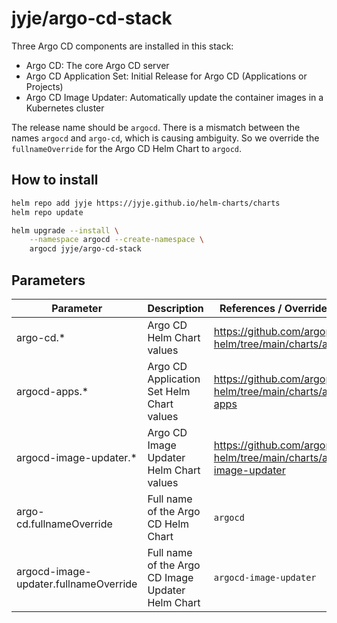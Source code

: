# jyje/argo-cd-stack

Three Argo CD components are installed in this stack:
- Argo CD: The core Argo CD server
- Argo CD Application Set: Initial Release for Argo CD (Applications or Projects)
- Argo CD Image Updater: Automatically update the container images in a Kubernetes cluster

The release name should be `argocd`. There is a mismatch between the names `argocd` and `argo-cd`, which is causing ambiguity. So we override the `fullnameOverride` for the Argo CD Helm Chart to `argocd`.

## How to install

```bash
helm repo add jyje https://jyje.github.io/helm-charts/charts
helm repo update

helm upgrade --install \
    --namespace argocd --create-namespace \
    argocd jyje/argo-cd-stack
```



## Parameters

| Parameter | Description | References / Overrided Values |
|-----------|-------------|---------|
| argo-cd.* | Argo CD Helm Chart values | https://github.com/argoproj/argo-helm/tree/main/charts/argo-cd |
| argocd-apps.* | Argo CD Application Set Helm Chart values | https://github.com/argoproj/argo-helm/tree/main/charts/argocd-apps |
| argocd-image-updater.* | Argo CD Image Updater Helm Chart values | https://github.com/argoproj/argo-helm/tree/main/charts/argocd-image-updater 
| argo-cd.fullnameOverride | Full name of the Argo CD Helm Chart | `argocd` |
| argocd-image-updater.fullnameOverride | Full name of the Argo CD Image Updater Helm Chart | `argocd-image-updater` |
